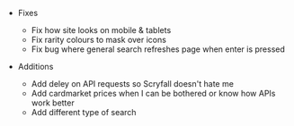 * Fixes
	* Fix how site looks on mobile & tablets
	* Fix rarity colours to mask over icons
	* Fix bug where general search refreshes page when enter is pressed

* Additions
	* Add deley on API requests so Scryfall doesn't hate me
	* Add cardmarket prices when I can be bothered or know how APIs work better
	* Add different type of search